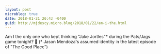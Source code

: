 ```yaml
---
layout: post
microblog: true
date: 2018-01-21 20:43 -0400
guid: http://mjdescy.micro.blog/2018/01/22/am-i-the.html
---
```

Am I the only one who kept thinking "Jake Jortles"* during the Pats/Jags game tonight? 🏈 (* Jason Mendoza's assumed identity in the latest episode of "The Good Place")
